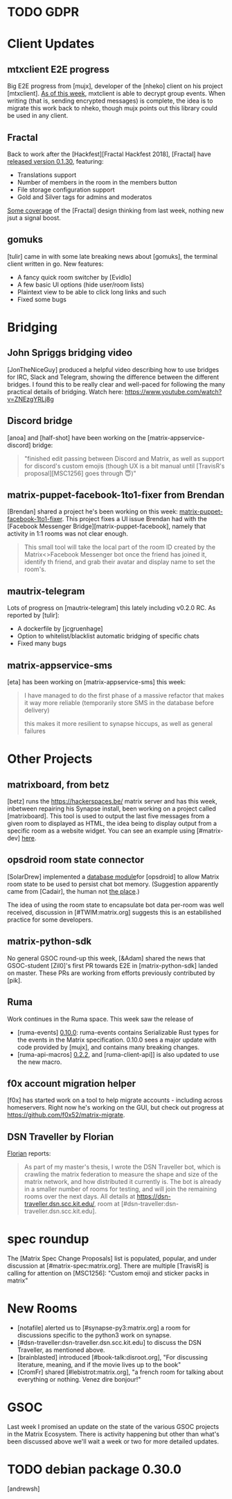 # TODO GDPR

# Client Updates

## mtxclient E2E progress

Big E2E progress from [mujx], developer of the [nheko] client on his
project [mtxclient].
[As of this week](https://github.com/mujx/mtxclient/commit/7e522df71c804cbc04f38007c3958ebbb56815d3),
mxtclient is able to decrypt group events. When writing (that is, sending
encrypted messages) is complete, the idea is to migrate this work back to nheko,
though mujx points out this library could be used in any client.

## Fractal

Back to work after the [Hackfest][Fractal Hackfest 2018], [Fractal] have
[released version 0.1.30](https://gitlab.gnome.org/World/fractal/commit/7a26544df04e7bf42cf41bbf8cb95821873963c4),
featuring:
* Translations support
* Number of members in the room in the members button
* File storage configuration support
* Gold and Silver tags for admins and moderatos

[Some coverage](https://medium.com/we-distribute/fractal-is-a-new-messaging-app-for-the-gnome-desktop-powered-by-matrix-a4f219cb1095)
of the [Fractal] design thinking from last week, nothing new jsut a signal
boost.

## gomuks

[tulir] came in with some late breaking news about [gomuks], the terminal client
written in go. New features:
* A fancy quick room switcher by [Evidlo]
* A few basic UI options (hide user/room lists)
* Plaintext view to be able to click long links and such
* Fixed some bugs


# Bridging

## John Spriggs bridging video
[JonTheNiceGuy] produced a helpful video describing how to use bridges for IRC,
Slack and Telegram, showing the difference between the different bridges. I
found this to be really clear and well-paced for following the many practical 
details of bridging. Watch here: <https://www.youtube.com/watch?v=ZNEzgYRLj8g>

## Discord bridge

[anoa] and [half-shot] have been working on the [matrix-appservice-discord]
bridge:
>"finished edit passing between Discord and Matrix, as well as support for
discord's custom emojis (though UX is a bit manual until
[TravisR's proposal][MSC1256] goes through 😇)"

## matrix-puppet-facebook-1to1-fixer from Brendan

[Brendan] shared a project he's been working on this week: 
[matrix-puppet-facebook-1to1-fixer](https://github.com/babolivier/matrix-puppet-facebook-1to1-fixer).
This project fixes a UI issue Brendan had with the
[Facebook Messenger Bridge][matrix-puppet-facebook], namely that activity in
1:1 rooms was not clear enough.
>This small tool will take the local part of the room ID created by the
Matrix<>Facebook Messenger bot once the friend has joined it, identify th
friend, and grab their avatar and display name to set the room's.



## mautrix-telegram

Lots of progress on [mautrix-telegram] this lately including v0.2.0 RC.
As reported by [tulir]:
* A dockerfile by [jcgruenhage]
* Option to whitelist/blacklist automatic bridging of specific chats
* Fixed many bugs

## matrix-appservice-sms
[eta] has been working on [matrix-appservice-sms] this week:
> I have managed to do the first phase of a massive refactor that makes it way
> more reliable (temporarily store SMS in the database before delivery)
> 
> this makes it more resilient to synapse hiccups, as well as general failures

# Other Projects

## matrixboard, from betz

[betz] runs the <https://hackerspaces.be/> matrix server and has this
week, inbetween repairing his Synapse install, been working on a project called
[matrixboard]. This tool is used to output the last five messages from a given
room to displayed as HTML, the idea being to display output from a specific room
as a website widget. You can see an example using [#matrix-dev]
[here](http://matrix.hackerspaces.be:1337/!XqBunHwQIXUiqCaoxq:matrix.org?color=green).


## opsdroid room state connector

[SolarDrew] implemented a
[database module](https://github.com/SolarDrew/database-matrix)for [opsdroid]
to allow Matrix room state to be used to persist chat bot memory. (Suggestion
apparently came from [Cadair], the human not
[the place](https://en.wikipedia.org/wiki/Cadair_Idris).)

The idea of using the room state to encapsulate bot data per-room was well
received, discussion in [#TWIM:matrix.org] suggests this is an estabilished
practice for some developers.

## matrix-python-sdk

No general GSOC round-up this week, [&Adam] shared the news that GSOC-student
[Zil0]'s first PR towards E2E in [matrix-python-sdk] landed on master. These PRs
are working from efforts previously contributed by [pik].

## Ruma

Work continues in the Ruma space. This week saw the release of 

* [ruma-events]
  [0.10.0](https://github.com/ruma/ruma-events/releases/tag/0.10.0):
  ruma-events contains Serializable Rust types for the events in the Matrix
  specification. 0.10.0 sees a major update with code provided by [mujx], and
  contains many breaking changes.
* [ruma-api-macros]
  [0.2.2](https://github.com/ruma/ruma-api-macros/releases/tag/0.2.2),
  and [ruma-client-api]] is also updated to use the new macro.

## f0x account migration helper

[f0x] has started work on a tool to help migrate accounts - including across
homeservers. Right now he's working on the GUI, but check out progress at 
<https://github.com/f0x52/matrix-migrate>.

## DSN Traveller by Florian

[Florian](https://matrix.to/#/@florianjacob:matrix.org) reports:
> As part of my master's thesis, I wrote the DSN Traveller bot, which is
crawling the matrix federation to measure the shape and size of the matrix
network, and how distributed it currently is. The bot is already in a smaller
number of rooms for testing, and will join the remaining rooms over the next
days. All details at <https://dsn-traveller.dsn.scc.kit.edu/>, room at [#dsn-traveller:dsn-traveller.dsn.scc.kit.edu].

# spec roundup
The [Matrix Spec Change Proposals] list is populated, popular, and under
discussion at [#matrix-spec:matrix.org]. There are multiple 
[TravisR] is calling for attention on
[MSC1256]: "Custom emoji
and sticker packs in matrix"

# New Rooms
* [notafile] alerted us to [#synapse-py3:matrix.org] a room for discussions
  specific to the python3 work on synapse.
* [#dsn-traveller:dsn-traveller.dsn.scc.kit.edu] to discuss the DSN Traveller,
  as mentioned above.
* [brainblasted] introduced [#book-talk:disroot.org], "For discussing
  literature, meaning, and if the movie lives up to the book"
* [CromFr] shared [#lebistrot:matrix.org], "a french room for talking about
  everything or nothing. Venez dire bonjour!"


# GSOC
Last week I promised an update on the state of the various GSOC projects in the
Matrix Ecosystem. There is activity happening but other than what's been
discussed above we'll wait a week or two for more detailed updates.

# TODO debian package 0.30.0
[andrewsh]